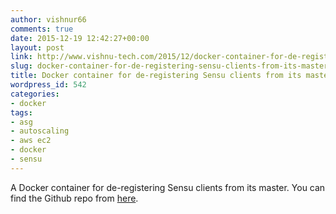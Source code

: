 ```yaml
---
author: vishnur66
comments: true
date: 2015-12-19 12:42:27+00:00
layout: post
link: http://www.vishnu-tech.com/2015/12/docker-container-for-de-registering-sensu-clients-from-its-master/
slug: docker-container-for-de-registering-sensu-clients-from-its-master
title: Docker container for de-registering Sensu clients from its master
wordpress_id: 542
categories:
- docker
tags:
- asg
- autoscaling
- aws ec2
- docker
- sensu
---
```


A Docker container for de-registering Sensu clients from its master. You can find the Github repo from [here](https://github.com/vishnudxb/sensu-client-deregistration).
